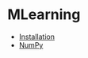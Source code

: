 # MLearning
- [Installation](https://github.com/NazranKhondokar/machine-learning/tree/main/installations)
- [NumPy](https://github.com/NazranKhondokar/machine-learning/tree/main/numpy)
